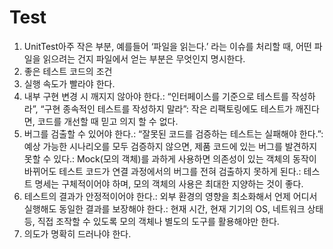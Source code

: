 # Test

1. UnitTest아주 작은 부분, 예를들어 ‘파일을 읽는다.’ 라는 이슈를 처리할 때, 어떤 파일을 읽으려는 건지 파일에서 얻는 부분은 무엇인지 명시한다.
2. 좋은 테스트 코드의 조건
3. 실행 속도가 빨라야 한다.
4. 내부 구현 변경 시 깨지지 않아야 한다.: “인터페이스를 기준으로 테스트를 작성하라”, “구현 종속적인 테스트를 작성하지 말라”: 작은 리팩토링에도 테스트가 깨진다면, 코드를 개선할 때 믿고 의지 할 수 없다.
5. 버그를 검출할 수 있어야 한다.: “잘못된 코드를 검증하는 테스트는 실패해야 한다.”: 예상 가능한 시나리오를 모두 검증하지 않으면, 제품 코드에 있는 버그를 발견하지 못할 수 있다.: Mock\(모의 객체\)를 과하게 사용하면 의존성이 있는 객체의 동작이 바뀌어도 테스트 코드가 연결 과정에서의 버그를 전혀 검출하지 못하게 된다.: 테스트 명세는 구체적이어야 하며, 모의 객체의 사용은 최대한 지양하는 것이 좋다.
6. 테스트의 결과가 안정적이어야 한다.: 외부 환경의 영향을 최소화해서 언제 어디서 실행해도 동일한 결과를 보장해야 한다.: 현재 시간, 현재 기기의 OS, 네트워크 상태 등, 직접 조작할 수 있도록 모의 객체나 별도의 도구를 활용해야만 한다.
7. 의도가 명확히 드러나야 한다.

